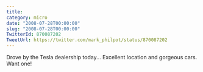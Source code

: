 ```yaml
---
title: 
category: micro
date: "2008-07-28T00:00:00"
slug: "2008-07-28T00:00:00"
TwitterId: 870087202
TweetUrl: https://twitter.com/mark_philpot/status/870087202
---
```


Drove by the Tesla dealership today... Excellent location and gorgeous cars.
Want one!

